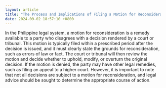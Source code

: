 ```yaml
---
layout: article
title: "The Process and Implications of Filing a Motion for Reconsideration"
date: 2024-09-02 18:57:10 +0800
---
```


<p>In the Philippine legal system, a motion for reconsideration is a remedy available to a party who disagrees with a decision rendered by a court or tribunal. This motion is typically filed within a prescribed period after the decision is issued, and it must clearly state the grounds for reconsideration, such as errors of law or fact. The court or tribunal will then review the motion and decide whether to uphold, modify, or overturn the original decision. If the motion is denied, the party may have other legal remedies, such as filing an appeal to a higher court. However, it is important to note that not all decisions are subject to a motion for reconsideration, and legal advice should be sought to determine the appropriate course of action.</p>